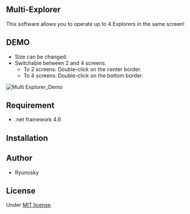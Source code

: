 ## Multi-Explorer

This software allows you to operate up to 4 Explorers in the same screen!

## DEMO

* Size can be changed.
* Switchable between 2 and 4 screens.
  * To 2 screens: Double-click on the center border.
  * To 4 screens: Double-click on the bottom border.

![Multi Explorer_Demo](https://user-images.githubusercontent.com/60138063/201505065-745f3751-aee3-4eb1-ab05-010de4bcf675.png)

## Requirement

* .net framework 4.6

## Installation

## Author

* Ryunosky

## License

Under [MIT license](https://en.wikipedia.org/wiki/MIT_License).
